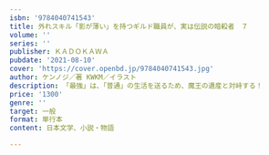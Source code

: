 ```yaml
---
isbn: '9784040741543'
title: 外れスキル「影が薄い」を持つギルド職員が、実は伝説の暗殺者　７
volume: ''
series: ''
publisher: ＫＡＤＯＫＡＷＡ
pubdate: '2021-08-10'
cover: 'https://cover.openbd.jp/9784040741543.jpg'
author: ケンノジ／著 KWKM／イラスト
description: 「最強」は、「普通」の生活を送るため、魔王の遺産と対峙する！
price: '1300'
genre: ''
target: 一般
format: 単行本
content: 日本文学、小説・物語

---
```

